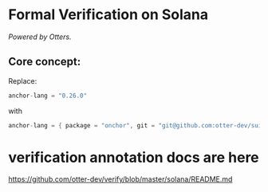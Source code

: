 
# Formal Verification on Solana

_Powered by Otters._
## Core concept:

Replace:

```rust
anchor-lang = "0.26.0"
```

with

```rust
anchor-lang = { package = "onchor", git = "git@github.com:otter-dev/suite.git" }
```


# verification annotation docs are here
https://github.com/otter-dev/verify/blob/master/solana/README.md
